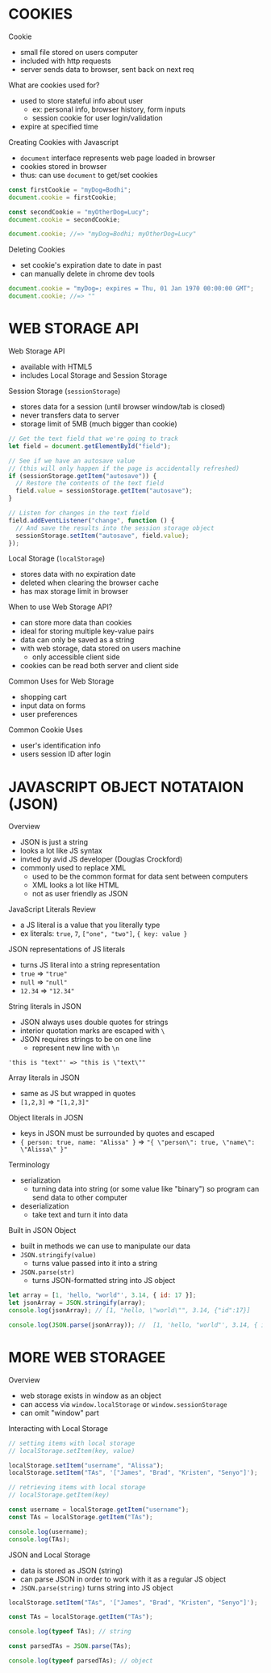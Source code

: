 # COOKIES

Cookie

- small file stored on users computer
- included with http requests
- server sends data to browser, sent back on next req

What are cookies used for?

- used to store stateful info about user
  - ex: personal info, browser history, form inputs
  - session cookie for user login/validation
- expire at specified time

Creating Cookies with Javascript

- `document` interface represents web page loaded in browser
- cookies stored in browser
- thus: can use `document` to get/set cookies

```js
const firstCookie = "myDog=Bodhi";
document.cookie = firstCookie;

const secondCookie = "myOtherDog=Lucy";
document.cookie = secondCookie;

document.cookie; //=> "myDog=Bodhi; myOtherDog=Lucy"
```

Deleting Cookies

- set cookie's expiration date to date in past
- can manually delete in chrome dev tools

```js
document.cookie = "myDog=; expires = Thu, 01 Jan 1970 00:00:00 GMT";
document.cookie; //=> ""
```

# WEB STORAGE API

Web Storage API

- available with HTML5
- includes Local Storage and Session Storage

Session Storage (`sessionStorage`)

- stores data for a session (until browser window/tab is closed)
- never transfers data to server
- storage limit of 5MB (much bigger than cookie)

```js
// Get the text field that we're going to track
let field = document.getElementById("field");

// See if we have an autosave value
// (this will only happen if the page is accidentally refreshed)
if (sessionStorage.getItem("autosave")) {
  // Restore the contents of the text field
  field.value = sessionStorage.getItem("autosave");
}

// Listen for changes in the text field
field.addEventListener("change", function () {
  // And save the results into the session storage object
  sessionStorage.setItem("autosave", field.value);
});
```

Local Storage (`localStorage`)

- stores data with no expiration date
- deleted when clearing the browser cache
- has max storage limit in browser

When to use Web Storage API?

- can store more data than cookies
- ideal for storing multiple key-value pairs
- data can only be saved as a string
- with web storage, data stored on users machine
  - only accessible client side
- cookies can be read both server and client side

Common Uses for Web Storage

- shopping cart
- input data on forms
- user preferences

Common Cookie Uses

- user's identification info
- users session ID after login

# JAVASCRIPT OBJECT NOTATAION (JSON)

Overview

- JSON is just a string
- looks a lot like JS syntax
- invted by avid JS developer (Douglas Crockford)
- commonly used to replace XML
  - used to be the common format for data sent between computers
  - XML looks a lot like HTML
  - not as user friendly as JSON

JavaScript Literals Review

- a JS literal is a value that you literally type
- ex literals: `true`, `7`, `["one", "two"]`, `{ key: value }`

JSON representations of JS literals

- turns JS literal into a string representation
- `true` => `"true"`
- `null` => `"null"`
- `12.34` => `"12.34"`

String literals in JSON

- JSON always uses double quotes for strings
- interior quotation marks are escaped with `\`
- JSON requires strings to be on one line
  - represent new line with `\n`

```JS
'this is "text"' => "this is \"text\""

```

Array literals in JSON

- same as JS but wrapped in quotes
- `[1,2,3]` => `"[1,2,3]"`

Object literals in JOSN

- keys in JSON must be surrounded by quotes and escaped
- `{ person: true, name: "Alissa" }` => `"{ \"person\": true, \"name\": \"Alissa\" }"`

Terminology

- serialization
  - turning data into string (or some value like "binary") so program can send data to other computer
- deserialization
  - take text and turn it into data

Built in JSON Object

- built in methods we can use to manipulate our data
- `JSON.stringify(value)`
  - turns value passed into it into a string
- `JSON.parse(str)`
  - turns JSON-formatted string into JS object

```js
let array = [1, 'hello, "world"', 3.14, { id: 17 }];
let jsonArray = JSON.stringify(array);
console.log(jsonArray); // [1, "hello, \"world\"", 3.14, {"id":17}]

console.log(JSON.parse(jsonArray)); //  [1, 'hello, "world"', 3.14, { id: 17 }];
```

# MORE WEB STORAGEE

Overview

- web storage exists in window as an object
- can access via `window.localStorage` or `window.sessionStorage`
- can omit "window" part

Interacting with Local Storage

```js
// setting items with local storage
// localStorage.setItem(key, value)

localStorage.setItem("username", "Alissa");
localStorage.setItem("TAs", '["James", "Brad", "Kristen", "Senyo"]');

// retrieving items with local storage
// localStorage.getItem(key)

const username = localStorage.getItem("username");
const TAs = localStorage.getItem("TAs");

console.log(username);
console.log(TAs);
```

JSON and Local Storage

- data is stored as JSON (string)
- can parse JSON in order to work with it as a regular JS object
- `JSON.parse(string)` turns string into JS object

```js
localStorage.setItem("TAs", '["James", "Brad", "Kristen", "Senyo"]');

const TAs = localStorage.getItem("TAs");

console.log(typeof TAs); // string

const parsedTAs = JSON.parse(TAs);

console.log(typeof parsedTAs); // object
```

